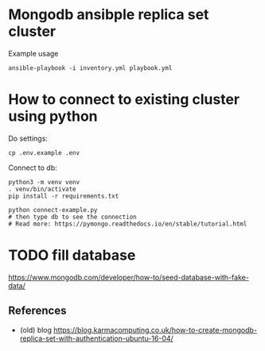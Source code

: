 # Mongodb ansibple replica set cluster

Example usage
```
ansible-playbook -i inventory.yml playbook.yml
```

# How to connect to existing cluster using python

Do settings:
```
cp .env.example .env
```

Connect to db:
```
python3 -m venv venv
. venv/bin/activate
pip install -r requirements.txt

python connect-example.py
# then type db to see the connection
# Read more: https://pymongo.readthedocs.io/en/stable/tutorial.html
```

# TODO fill database

https://www.mongodb.com/developer/how-to/seed-database-with-fake-data/


## References

- (old) blog https://blog.karmacomputing.co.uk/how-to-create-mongodb-replica-set-with-authentication-ubuntu-16-04/
